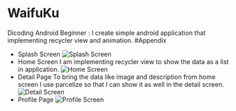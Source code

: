 # WaifuKu
Dicoding Android Beginner : I create simple android application that implementing recycler view and animation. 
#Appendix
- Splash Screen
![Splash Screen](screenshot/splashscreen.jpg)
- Home Screen
I am implementing recycler view to show the data as a list in application.
![Home Screen](screenshot/homepage.jpg)
- Detail Page
To bring the data like image and description from home screen I use parcelize so that I can show it as well in the detail screen.
![Detail Screen](screenshot/detailpage.jpg)
- Profile Page
![Profile Screen](screenshot/profilepage.jpg)

